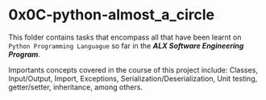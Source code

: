 # 0x0C-python-almost_a_circle

This folder contains tasks that encompass all that have been learnt on `Python Programming Languague` so far in the ***ALX Software Engineering Program***.

Importants concepts covered in the course of this project include: Classes, Input/Output, Import, Exceptions, Serialization/Deserialization, Unit testing, getter/setter, inheritance, among others.
